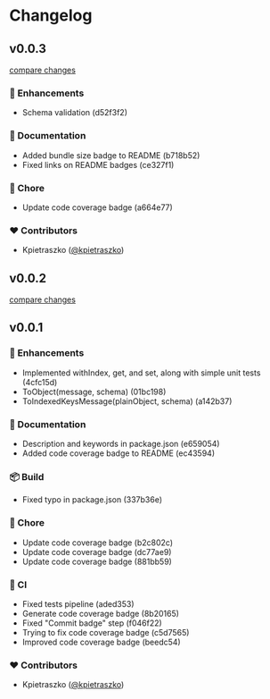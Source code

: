 # Changelog


## v0.0.3

[compare changes](https://git/kpietraszko/schemind/compare/v0.0.2...v0.0.3)

### 🚀 Enhancements

- Schema validation (d52f3f2)

### 📖 Documentation

- Added bundle size badge to README (b718b52)
- Fixed links on README badges (ce327f1)

### 🏡 Chore

- Update code coverage badge (a664e77)

### ❤️ Contributors

- Kpietraszko ([@kpietraszko](http://github.com/kpietraszko))

## v0.0.2

[compare changes](https://git/kpietraszko/schemind/compare/v0.0.1...v0.0.2)

## v0.0.1


### 🚀 Enhancements

- Implemented withIndex, get, and set, along with simple unit tests (4cfc15d)
- ToObject(message, schema) (01bc198)
- ToIndexedKeysMessage(plainObject, schema) (a142b37)

### 📖 Documentation

- Description and keywords in package.json (e659054)
- Added code coverage badge to README (ec43594)

### 📦 Build

- Fixed typo in package.json (337b36e)

### 🏡 Chore

- Update code coverage badge (b2c802c)
- Update code coverage badge (dc77ae9)
- Update code coverage badge (881bb59)

### 🤖 CI

- Fixed tests pipeline (aded353)
- Generate code coverage badge (8b20165)
- Fixed "Commit badge" step (f046f22)
- Trying to fix code coverage badge (c5d7565)
- Improved code coverage badge (beedc54)

### ❤️ Contributors

- Kpietraszko ([@kpietraszko](http://github.com/kpietraszko))

